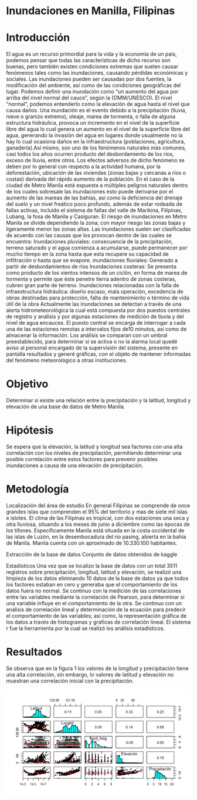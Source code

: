# Inundaciones en Manilla, Filipinas

# Introducción


El agua es un recurso primordial para la vida y la economía de un país, podemos pensar que todas las características de dicho recurso son buenas, pero también existen condiciones extremas que suelen causar fenómenos tales como las inundaciones, causando pérdidas económicas y sociales.
Las inundaciones pueden ser causadas por dos fuentes, la modificación del ambiente, así como de las condiciones geográficas del lugar. Podemos definir una inundación como “un aumento del agua por arriba del nivel normal del cauce”, según la (OMM/UNESCO). El nivel “normal”, podemos entenderlo como la elevación de agua hasta el nivel que causa daños. Una inundación es el evento debido a la precipitación (lluvia, nieve o granizo extremo), oleaje, marea de tormenta, o falla de alguna estructura hidráulica, provoca un incremento en el nivel de la superficie libre del agua lo cual genera un aumento en el nivel de la superficie libre del agua, generando la invasión del agua en lugares donde usualmente no la hay lo cual ocasiona daños en la infraestructura (poblaciones, agricultura, ganadería).Así mismo, son uno de los fenómenos naturales más comunes, casi todos los años ocurren producto del desbordamiento de los ríos, exceso de lluvia, entre otros. Los efectos adversos de dicho fenómeno se deben por lo general con respecto a la actividad humana, por la deforestación, ubicación de las viviendas (zonas bajas y cercanas a ríos o costas) derivada del rápido aumento de la población.
En el caso de la ciudad de Metro Manila está expuesta a múltiples peligros naturales dentro de los cuales sobresale las inundaciones esto puede derivarse por el aumento de las mareas de las bahías, así como la deficiencia del drenaje del suelo y un nivel freático poco profundo, además de estar rodeada de fallas activas, incluido el sistema de fallas del valle de Marikina, Filipinas, Lubang, la fosa de Manila y Casiguran. El riesgo de inundaciones en Metro Manila se divide dependiendo la zona; con mayor riesgo las zonas bajas y ligeramente menor las zonas altas.
Las inundaciones suelen ser clasificadas de acuerdo con las causas que los provocan dentro de las cuales se encuentra:
Inundaciones pluviales: consecuencia de la precipitación, terreno saturado y el agua comienza a acumularse, puede permanecer por mucho tiempo en la zona hasta que esta recupere su capacidad de infiltración o hasta que se evapore.
inundaciones fluviales: Generado a partir de desbordamientos de ríos
Inundaciones costeras: Se presenta como producto de los vientos intensos de un ciclón, en forma de marea de tormenta y permite que éste penetre tierra adentro de zonas costeras, cubren gran parte de terreno.
Inundaciones relacionadas con la falla de infraestructura hidráulica: diseño escaso, mala operación, excedencia de obras destinadas para protección, falta de mantenimiento o término de vida útil de la obra
Actualmente las inundaciones se detectan a través de una alerta hidrometeorológica la cual está compuesta por dos puestos centrales de registro y análisis y por algunas estaciones de medición de lluvia y del nivel de agua encauces. El puesto central se encarga de interrogar a cada una de las estaciones remotas a intervalos fijos de10 minutos, así como de almacenar la información. Los análisis se comparan con un umbral preestablecido, para determinar si se activa o no la alarma local quedé aviso al personal encargado de la supervisión del sistema, presente en pantalla resultados y generé gráficas, con el objeto de mantener informadas del fenómeno meteorológico a otras instituciones.


# Objetivo
Determinar si existe una relación entre la precipitación y la latitud, longitud y elevación de una base de datos de Metro Manila.

# Hipótesis
Se espera que la elevación, la latitud y longitud sea factores con una alta correlación con los niveles de precipitación, permitiendo determinar una posible correlación entre estos factores para prevenir posibles inundaciones a causa de una elevación de precipitación.

# Metodología 
Localización del área de estudio 
En general Filipinas se comprende de once grandes islas que comprenden el 95% del territorio y mas de siete mil islas e islotes. El clima de las Filipinas es tropical, con dos estaciones una seca y  otra lluviosa, situando a los meses de junio a diciembre como las épocas de los tifones. Específicamente Manila está situada en la costa occidental de las islas de Luzón, en la desembocadura del rio pasing, abierta en la bahía de Manila. Manila cuenta con un aproximado de 10.330.100 habitantes.

Extracción de la base de datos 
Conjunto de datos obtenidos de kaggle

Estadísticos 
Una vez que se localizo la base de datos con un total 3511  registros sobre precipitación, longitud, latitud y elevación, se realizó una limpieza de los datos eliminando 10 datos de la base de datos ya que todos los factores estaban en cero y generaba que el comportamiento de los datos fuera no normal. Se continuo con la medición de las correlaciones entre las variables mediante la correlación de Pearson, para determinar si una variable influye en el comportamiento de la otra. Se continuo con un análisis de correlación lineal y determinación de la ecuación para predecir el comportamiento de las variables; así como, la representación gráfica de los datos a través de histogramas y graficas de correlación lineal. El sistema r fue la herramienta por la cual se realizó los análisis estadísticos.

# Resultados 
Se observa que en la figura 1 los valores de la longitud y precipitación tiene una alta correlación, sin embargo, lo valores de latitud y elevación no muestran una correlación inicial con la precipitación.

![github-small](images/Rplot01.png)


